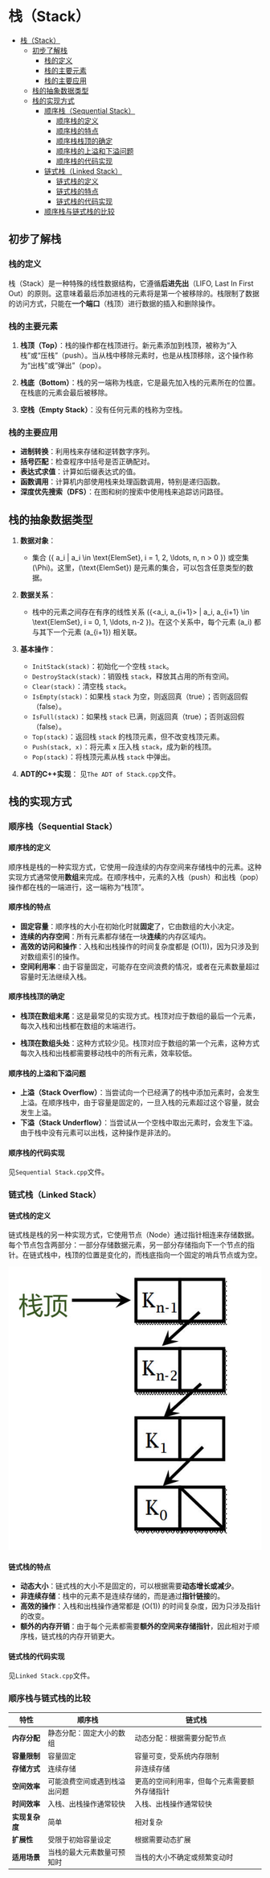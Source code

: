 # 栈（Stack）

<!-- toc -->
- [栈（Stack）](#栈stack)
  - [初步了解栈](#初步了解栈)
    - [栈的定义](#栈的定义)
    - [栈的主要元素](#栈的主要元素)
    - [栈的主要应用](#栈的主要应用)
  - [栈的抽象数据类型](#栈的抽象数据类型)
  - [栈的实现方式](#栈的实现方式)
    - [顺序栈（Sequential Stack）](#顺序栈sequential-stack)
      - [顺序栈的定义](#顺序栈的定义)
      - [顺序栈的特点](#顺序栈的特点)
      - [顺序栈栈顶的确定](#顺序栈栈顶的确定)
      - [顺序栈的上溢和下溢问题](#顺序栈的上溢和下溢问题)
      - [顺序栈的代码实现](#顺序栈的代码实现)
    - [链式栈（Linked Stack）](#链式栈linked-stack)
      - [链式栈的定义](#链式栈的定义)
      - [链式栈的特点](#链式栈的特点)
      - [链式栈的代码实现](#链式栈的代码实现)
    - [顺序栈与链式栈的比较](#顺序栈与链式栈的比较)

## 初步了解栈

### 栈的定义

栈（Stack）是一种特殊的线性数据结构，它遵循**后进先出**（LIFO, Last In First Out）的原则。这意味着最后添加进栈的元素将是第一个被移除的。栈限制了数据的访问方式，只能在**一个端口**（栈顶）进行数据的插入和删除操作。

### 栈的主要元素

1. **栈顶（Top）**：栈的操作都在栈顶进行。新元素添加到栈顶，被称为“入栈”或“压栈”（push）。当从栈中移除元素时，也是从栈顶移除，这个操作称为“出栈”或“弹出”（pop）。

2. **栈底（Bottom）**：栈的另一端称为栈底，它是最先加入栈的元素所在的位置。在栈底的元素会最后被移除。

3. **空栈（Empty Stack）**：没有任何元素的栈称为空栈。

### 栈的主要应用

- **进制转换**：利用栈来存储和逆转数字序列。
- **括号匹配**：检查程序中括号是否正确配对。
- **表达式求值**：计算如后缀表达式的值。
- **函数调用**：计算机内部使用栈来处理函数调用，特别是递归函数。
- **深度优先搜索（DFS）**：在图和树的搜索中使用栈来追踪访问路径。

## 栈的抽象数据类型

1. **数据对象**：
   - 集合 \(\{ a_i | a_i \in \text{ElemSet}, i = 1, 2, \ldots, n, n > 0 \}\) 或空集 \(\Phi\)。这里，\(\text{ElemSet}\) 是元素的集合，可以包含任意类型的数据。

2. **数据关系**：
   - 栈中的元素之间存在有序的线性关系 \(\{<a_i, a_{i+1}> | a_i, a_{i+1} \in \text{ElemSet}, i = 0, 1, \ldots, n-2 \}\)。在这个关系中，每个元素 \(a_i\) 都与其下一个元素 \(a_{i+1}\) 相关联。

3. **基本操作**：
   - `InitStack(stack)`：初始化一个空栈 `stack`。
   - `DestroyStack(stack)`：销毁栈 `stack`，释放其占用的所有空间。
   - `Clear(stack)`：清空栈 `stack`。
   - `IsEmpty(stack)`：如果栈 `stack` 为空，则返回真（true）；否则返回假（false）。
   - `IsFull(stack)`：如果栈 `stack` 已满，则返回真（true）；否则返回假（false）。
   - `Top(stack)`：返回栈 `stack` 的栈顶元素，但不改变栈顶元素。
   - `Push(stack, x)`：将元素 `x` 压入栈 `stack`，成为新的栈顶。
   - `Pop(stack)`：将栈顶元素从栈 `stack` 中弹出。

4. **ADT的C++实现**：
见`The ADT of Stack.cpp`文件。

## 栈的实现方式

### 顺序栈（Sequential Stack）

#### 顺序栈的定义

顺序栈是栈的一种实现方式，它使用一段连续的内存空间来存储栈中的元素。这种实现方式通常使用**数组**来完成。在顺序栈中，元素的入栈（push）和出栈（pop）操作都在栈的一端进行，这一端称为“栈顶”。

#### 顺序栈的特点

- **固定容量**：顺序栈的大小在初始化时就**固定**了，它由数组的大小决定。
- **连续的内存空间**：所有元素都存储在一块**连续**的内存区域内。
- **高效的访问和操作**：入栈和出栈操作的时间复杂度都是 \(O(1)\)，因为只涉及到对数组索引的操作。
- **空间利用率**：由于容量固定，可能存在空间浪费的情况，或者在元素数量超过容量时无法继续入栈。

#### 顺序栈栈顶的确定

- **栈顶在数组末尾**：这是最常见的实现方式。栈顶对应于数组的最后一个元素，每次入栈和出栈都在数组的末端进行。
  
- **栈顶在数组头处**：这种方式较少见。栈顶对应于数组的第一个元素，这种方式每次入栈和出栈都需要移动栈中的所有元素，效率较低。

#### 顺序栈的上溢和下溢问题

- **上溢（Stack Overflow）**：当尝试向一个已经满了的栈中添加元素时，会发生上溢。在顺序栈中，由于容量是固定的，一旦入栈的元素超过这个容量，就会发生上溢。
- **下溢（Stack Underflow）**：当尝试从一个空栈中取出元素时，会发生下溢。由于栈中没有元素可以出栈，这种操作是非法的。

#### 顺序栈的代码实现

见`Sequential Stack.cpp`文件。

### 链式栈（Linked Stack）

#### 链式栈的定义

链式栈是栈的另一种实现方式，它使用节点（Node）通过指针相连来存储数据。每个节点包含两部分：一部分存储数据元素，另一部分存储指向下一个节点的指针。在链式栈中，栈顶的位置是变化的，而栈底指向一个固定的哨兵节点或为空。

![Linked Stack](images/Linked%20Stack.jpg)

#### 链式栈的特点

- **动态大小**：链式栈的大小不是固定的，可以根据需要**动态增长或减少**。
- **非连续存储**：栈中的元素不是连续存储的，而是通过**指针链接**的。
- **高效的操作**：入栈和出栈操作通常都是 \(O(1)\) 的时间复杂度，因为只涉及指针的改变。
- **额外的内存开销**：由于每个元素都需要**额外的空间来存储指针**，因此相对于顺序栈，链式栈的内存开销更大。

#### 链式栈的代码实现

见`Linked Stack.cpp`文件。

### 顺序栈与链式栈的比较

| 特性           | 顺序栈                        | 链式栈                        |
| -------------- | ---------------------------- | ---------------------------- |
| **内存分配**   | 静态分配：固定大小的数组      | 动态分配：根据需要分配节点    |
| **容量限制**   | 容量固定                      | 容量可变，受系统内存限制      |
| **存储方式**   | 连续存储                      | 非连续存储                    |
| **空间效率**   | 可能浪费空间或遇到栈溢出问题  | 更高的空间利用率，但每个元素需要额外存储指针 |
| **时间效率**   | 入栈、出栈操作通常较快        | 入栈、出栈操作通常较快        |
| **实现复杂度** | 简单                          | 相对复杂                      |
| **扩展性**     | 受限于初始容量设定            | 根据需要动态扩展              |
| **适用场景**   | 当栈的最大元素数量可预知时    | 当栈的大小不确定或频繁变动时  |
